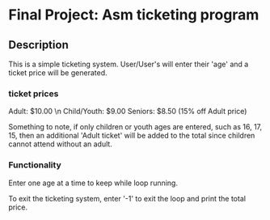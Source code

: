 # Final Project: Asm ticketing program

## Description

This is a simple ticketing system. User/User's will enter their 'age' and a ticket price will be generated. 

### ticket prices
Adult: $10.00 \n
Child/Youth: $9.00
Seniors: $8.50 (15% off Adult price)

Something to note, if only children or youth ages are entered, such as 16, 17, 15, then an additional 'Adult ticket' will be added to the total since children cannot attend without an adult.

### Functionality

Enter one age at a time to keep while loop running.

To exit the ticketing system, enter '-1' to exit the loop and print the total price.
